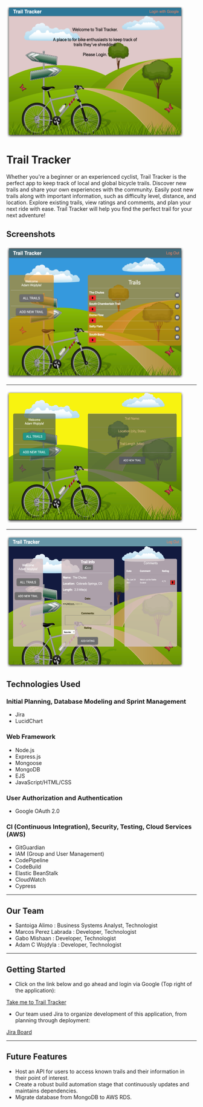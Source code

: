 <img src="public/images/landing-page.png" width="470" height="350">

# Trail Tracker
Whether you're a beginner or an experienced cyclist, Trail Tracker is the perfect app to keep track of local and global bicycle trails. Discover new trails and share your own experiences with the community. Easily post new trails along with important information, such as difficulty level, distance, and location. Explore existing trails, view ratings and comments, and plan your next ride with ease. Trail Tracker will help you find the perfect trail for your next adventure!

## Screenshots
<img src="public/images/trails-page.png" width="470" height="350">

---
<img src="public/images/new-page.png" width="470" height="350">

---
<img src="public/images/ratings-comments-page.png" width="470" height="350">

## Technologies Used

### Initial Planning, Database Modeling and Sprint Management
- Jira
- LucidChart
### Web Framework
- Node.js
- Express.js
- Mongoose
- MongoDB 
- EJS
- JavaScript/HTML/CSS
### User Authorization and Authentication
- Google OAuth 2.0
### CI (Continuous Integration), Security, Testing, Cloud Services (AWS)
- GitGuardian
- IAM (Group and User Management) 
- CodePipeline
- CodeBuild
- Elastic BeanStalk
- CloudWatch
- Cypress
---
## Our Team
* Santoiga Alimo : Business Systems Analyst, Technologist
* Marcos Perez Labrada : Developer, Technologist
* Gabo Mishaan : Developer, Technologist
* Adam C Wojdyla : Developer, Technologist
---
## Getting Started
- Click on the link below and go ahead and login via Google (Top right of the application):

[Take me to Trail Tracker](http://code4trailtracker-env.eba-kzdmvpgv.us-east-1.elasticbeanstalk.com/)

- Our team used Jira to organize development of this application, from planning through deployment: 

[Jira Board](https://santoalimo.atlassian.net/jira/software/projects/COD4/boards/1/roadmap?selectedIssue=COD4-1)

---
## Future Features
- Host an API for users to access known trails and their information in their point of interest.
- Create a robust build automation stage that continuously updates and maintains dependencies.
- Migrate database from MongoDB to AWS RDS.

